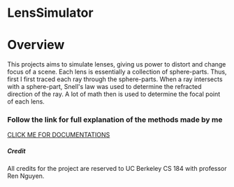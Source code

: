 LensSimulator
===================================

# Overview

This projects aims to simulate lenses, giving us power to distort and change focus of a scene. Each lens is essentially a collection of sphere-parts. Thus, first I first traced each ray through the sphere-parts. When a ray intersects with a sphere-part, Snell's law was used to determine the refracted direction of the ray. A lot of math then is used to determine the focal point of each lens.


### Follow the link for full explanation of the methods made by me

[CLICK ME FOR DOCUMENTATIONS](http://54.241.219.178/projects/LensSimulator)

##### Credit

All credits for the project are reserved to UC Berkeley CS 184 with professor Ren Nguyen.
